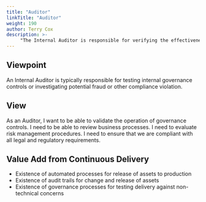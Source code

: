 ```yaml
---
title: "Auditor"
linkTitle: "Auditor"
weight: 190
author: Terry Cox
description: >-
     "The Internal Auditor is responsible for verifying the effectiveness of governance controls"
---
```

## Viewpoint
An Internal Auditor is typically responsible for testing internal governance controls or investigating potential fraud or other compliance violation.

## View
As an Auditor, I want to be able to validate the operation of governance controls. I need to be able to review business processes. I need to evaluate risk management procedures. I need to ensure that we are compliant with all legal and regulatory requirements.

## Value Add from Continuous Delivery

- Existence of automated processes for release of assets to production
- Existence of audit trails for change and release of assets
- Existence of governance processes for testing delivery against non-technical concerns

